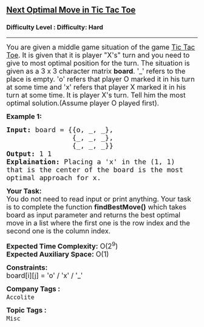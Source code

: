 <h2><a href="https://www.geeksforgeeks.org/problems/next-optimal-move-in-tic-tac-toe2842/1?page=1&difficulty=Hard&status=unsolved&sortBy=submissions">Next Optimal Move in Tic Tac Toe</a></h2><h3>Difficulty Level : Difficulty: Hard</h3><hr><div class="problems_problem_content__Xm_eO"><p><span style="font-size:18px">You are given a middle game situation of the game <a href="https://en.wikipedia.org/wiki/Tic-tac-toe">Tic Tac Toe</a>. It is given that it is player "X's" turn and you need to give to most optimal position for the turn. The situation is given as a 3 x 3 character matrix <strong>board</strong>. '_' refers to the place is empty. 'o' refers that player O marked it in his turn at some time and 'x' refers that player X marked it in his turn at some time. It is player X's turn. Tell him the most optimal solution.(Assume player O played first).&nbsp;</span></p>

<p><strong><span style="font-size:18px">Example 1:</span></strong></p>

<pre><span style="font-size:18px"><strong>Input:</strong> board = {{o, _, _}, 
&nbsp;               {_, _, _}, 
&nbsp;               {_, _, _}}
<strong>Output:</strong> 1 1
<strong>Explaination:</strong> Placing a 'x' in the (1, 1) 
that is the center of the board is the most 
optimal approach for x.</span></pre>

<p><span style="font-size:18px"><strong>Your Task:</strong><br>
You do not need to read input or print anything. Your task is to complete the function <strong>findBestMove()</strong> which takes board as input parameter and returns the best optimal move in a list where the first one is the row index and the second one is the column index.</span></p>

<p><span style="font-size:18px"><strong>Expected Time Complexity:</strong> O(2<sup>9</sup>)<br>
<strong>Expected Auxiliary Space:</strong> O(1)</span></p>

<p><span style="font-size:18px"><strong>Constraints:</strong><br>
board[i][j] = 'o' / 'x' / '_'&nbsp;&nbsp;</span></p>
</div><p><span style=font-size:18px><strong>Company Tags : </strong><br><code>Accolite</code>&nbsp;<br><p><span style=font-size:18px><strong>Topic Tags : </strong><br><code>Misc</code>&nbsp;